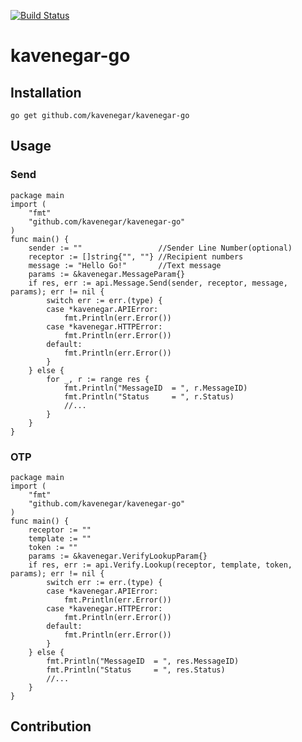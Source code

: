 [![Build Status](https://travis-ci.org/KaveNegar/kavenegar-go.svg?branch=master)](https://travis-ci.org/KaveNegar/kavenegar-go)
 
# kavenegar-go 
 
 
## Installation
```
go get github.com/kavenegar/kavenegar-go
```
## Usage
### Send
```golang
package main
import (
	"fmt"
	"github.com/kavenegar/kavenegar-go"
)
func main() {
	sender := ""                 //Sender Line Number(optional)
	receptor := []string{"", ""} //Recipient numbers
	message := "Hello Go!"       //Text message
	params := &kavenegar.MessageParam{}
	if res, err := api.Message.Send(sender, receptor, message, params); err != nil {
		switch err := err.(type) {
		case *kavenegar.APIError:
			fmt.Println(err.Error())
		case *kavenegar.HTTPError:
			fmt.Println(err.Error())
		default:
			fmt.Println(err.Error())
		}
	} else {
		for _, r := range res {
			fmt.Println("MessageID 	= ", r.MessageID)
			fmt.Println("Status    	= ", r.Status)
			//...
		}
	}
}
```
### OTP
```golang
package main
import (
	"fmt"
	"github.com/kavenegar/kavenegar-go"
)
func main() {
	receptor := ""
	template := ""
	token := ""
	params := &kavenegar.VerifyLookupParam{}
	if res, err := api.Verify.Lookup(receptor, template, token, params); err != nil {
		switch err := err.(type) {
		case *kavenegar.APIError:
			fmt.Println(err.Error())
		case *kavenegar.HTTPError:
			fmt.Println(err.Error())
		default:
			fmt.Println(err.Error())
		}
	} else {
		fmt.Println("MessageID 	= ", res.MessageID)
		fmt.Println("Status    	= ", res.Status)
		//...
	}
}
```
## Contribution
